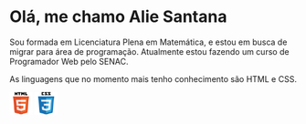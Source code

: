 # Olá, me chamo Alie Santana

Sou formada em Licenciatura Plena em Matemática, e estou em busca de migrar para área de programação. Atualmente estou fazendo um curso de Programador Web pelo SENAC.

As linguagens que no momento mais tenho conhecimento são HTML e CSS.

<img src="https://raw.githubusercontent.com/devicons/devicon/master/icons/html5/html5-original-wordmark.svg" alt="html5" width="40" height="40"/> </a> <a href="https://developer.mozilla.org/en-US/docs/Web/JavaScript" target="_blank" rel="noreferrer"> 
<a href="https://www.w3schools.com/css/" target="_blank" rel="noreferrer"> 
<img src="https://raw.githubusercontent.com/devicons/devicon/master/icons/css3/css3-original-wordmark.svg" alt="css3" width="40" height="40"/> </a> <a href="https://www.w3.org/html/" target="_blank" rel="noreferrer"> 

